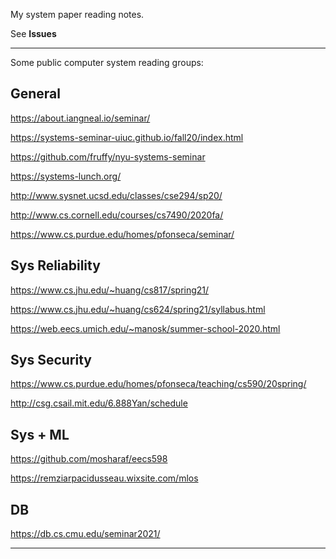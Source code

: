 My system paper reading notes.

See **Issues**

---------------------------------------------

Some public computer system reading groups:

## General

https://about.iangneal.io/seminar/

https://systems-seminar-uiuc.github.io/fall20/index.html

https://github.com/fruffy/nyu-systems-seminar

https://systems-lunch.org/

http://www.sysnet.ucsd.edu/classes/cse294/sp20/

http://www.cs.cornell.edu/courses/cs7490/2020fa/

https://www.cs.purdue.edu/homes/pfonseca/seminar/

## Sys Reliability

https://www.cs.jhu.edu/~huang/cs817/spring21/

https://www.cs.jhu.edu/~huang/cs624/spring21/syllabus.html

https://web.eecs.umich.edu/~manosk/summer-school-2020.html

## Sys Security

https://www.cs.purdue.edu/homes/pfonseca/teaching/cs590/20spring/

http://csg.csail.mit.edu/6.888Yan/schedule

## Sys + ML

https://github.com/mosharaf/eecs598

https://remziarpacidusseau.wixsite.com/mlos

## DB

https://db.cs.cmu.edu/seminar2021/



---------------------------------------------
